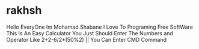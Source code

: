 # rakhsh
Hello EveryOne Im Mohamad.Shabane I Love To Programing Free SoftWare This Is An Easy Calculator You Just Should Enter The Numbers and Operator Like 2+2-6/2*(50%2) || You Can Enter CMD Command
